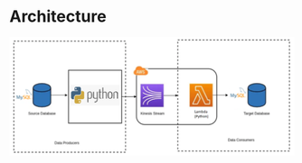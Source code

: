 # Architecture

![alt text](https://github.com/nashtech-garage/logbasedcdc-aws-kinesis/blob/main/Kinesis_Architecture.PNG)
